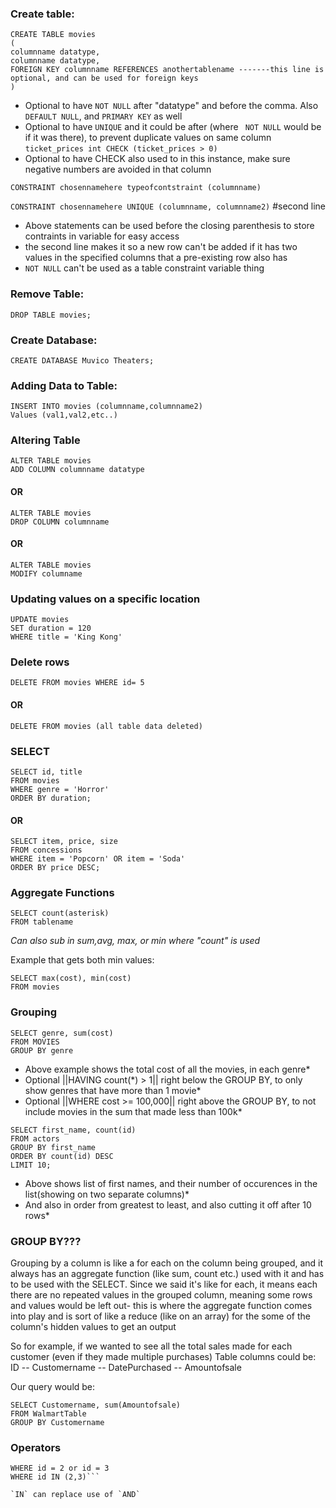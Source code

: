 ### Create table:
```
CREATE TABLE movies
(
columnname datatype,
columnname datatype,
FOREIGN KEY columnname REFERENCES anothertablename -------this line is optional, and can be used for foreign keys
)
```
* Optional to have `NOT NULL` after "datatype" and before the comma. Also `DEFAULT NULL`, and `PRIMARY KEY` as well
* Optional to have `UNIQUE` and it could be after (where ` NOT NULL` would be if it was there), to prevent duplicate values on same column
`ticket_prices int CHECK (ticket_prices > 0)`
* Optional to have CHECK also used to in this instance, make sure negative numbers are avoided in that column



`CONSTRAINT chosennamehere typeofcontstraint (columnname)`

`CONSTRAINT chosennamehere UNIQUE (columnname, columnname2)` #second line

* Above statements can be used before the closing parenthesis to store contraints in variable for easy access
* the second line makes it so a new row can't be added if it has two values in the specified columns that a pre-existing row also has
* `NOT NULL` can't be used as a table constraint variable thing

###  Remove Table:

`DROP TABLE movies;`

###  Create Database:

`CREATE DATABASE Muvico Theaters;`

###  Adding Data to Table:
```
INSERT INTO movies (columnname,columnname2) 
Values (val1,val2,etc..)           
```
###  Altering Table
```
ALTER TABLE movies
ADD COLUMN columnname datatype
```
#### OR
```
ALTER TABLE movies
DROP COLUMN columnname
```
#### OR 
```
ALTER TABLE movies
MODIFY columname
```
### Updating values on a specific location
```
UPDATE movies
SET duration = 120
WHERE title = 'King Kong'
```
### Delete rows

`DELETE FROM movies WHERE id= 5`

#### OR

`DELETE FROM movies (all table data deleted)`

### SELECT
```
SELECT id, title
FROM movies
WHERE genre = 'Horror'
ORDER BY duration;
```
#### OR
```
SELECT item, price, size
FROM concessions
WHERE item = 'Popcorn' OR item = 'Soda'
ORDER BY price DESC;
```

### Aggregate Functions
```
SELECT count(asterisk)
FROM tablename
```
*Can also sub in sum,avg, max, or min where "count" is used*

Example that gets both min values:
```
SELECT max(cost), min(cost)
FROM movies 
```
### Grouping
```
SELECT genre, sum(cost)
FROM MOVIES
GROUP BY genre
```

* Above example shows the total cost of all the movies, in each genre*
* Optional ||HAVING count(&ast;) > 1|| right below the GROUP BY, to only show genres that have more than 1 movie*
* Optional ||WHERE cost >= 100,000|| right above the GROUP BY, to not include movies in the sum that made less than 100k*
```
SELECT first_name, count(id)
FROM actors
GROUP BY first_name
ORDER BY count(id) DESC 
LIMIT 10;
```
* Above shows list of first names, and their number of occurences in the list(showing on two separate columns)*
* And also in order from greatest to least, and also cutting it off after 10 rows*

### GROUP BY???

Grouping by a column is like a for each on the column being grouped, and it always has an aggregate function (like sum, count etc.) used with it and has to be used with the SELECT.
Since we said it's like for each, it means each there are no repeated values in the grouped column, meaning some rows and values would be left out- this is where the aggregate function comes into play and is sort of like a reduce (like on an array) for the some of the column's hidden values to get an output

So for example, if we wanted to see all the total sales made for each customer (even if they made multiple purchases)
Table columns could be: ID -- Customername -- DatePurchased -- Amountofsale

Our query would be:
```
SELECT Customername, sum(Amountofsale)
FROM WalmartTable
GROUP BY Customername
```
### Operators
```
WHERE id = 2 or id = 3
WHERE id IN (2,3)```

`IN` can replace use of `AND`
